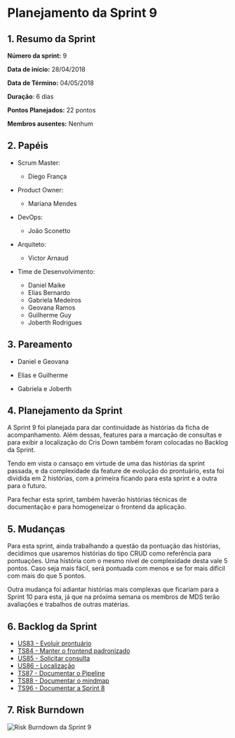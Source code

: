 # Planejamento da Sprint 9

## 1. Resumo da Sprint

__Número da sprint:__ 9

__Data de início:__ 28/04/2018

__Data de Término:__ 04/05/2018

__Duração__: 6 dias

__Pontos Planejados:__ 22 pontos

__Membros ausentes:__ Nenhum

## 2. Papéis

- Scrum Master:
  - Diego França

- Product Owner:
  - Mariana Mendes

- DevOps:
  - João Sconetto

- Arquiteto:
  - Victor Arnaud

- Time de Desenvolvimento:
  - Daniel Maike
  - Elias Bernardo
  - Gabriela Medeiros
  - Geovana Ramos
  - Guilherme Guy
  - Joberth Rodrigues

## 3. Pareamento

- Daniel e Geovana

- Elias e Guilherme

- Gabriela e Joberth

## 4. Planejamento da Sprint

A Sprint 9 foi planejada para dar continuidade às histórias da ficha de acompanhamento. Além dessas, features para a marcação de consultas e para exibir a localização do Cris Down também foram colocadas no Backlog da Sprint.

Tendo em vista o cansaço em virtude de uma das histórias da sprint passada, e da complexidade da feature de evolução do prontuário, esta foi dividida em 2 histórias, com a primeira ficando para esta sprint e a outra para o futuro.

Para fechar esta sprint, também haverão histórias técnicas de documentação e para homogeneizar o frontend da aplicação.


## 5. Mudanças

Para esta sprint, ainda trabalhando a questão da pontuação das histórias, decidimos que usaremos histórias do tipo CRUD como referência para pontuações. Uma história com o mesmo nível de complexidade desta vale 5 pontos. Caso seja mais fácil, será pontuada com menos e se for mais difícil com mais do que 5 pontos.

Outra mudança foi adiantar histórias mais complexas que ficariam para a Sprint 10 para esta, já que na próxima semana os membros de MDS terão avaliações e trabalhos de outras matérias.

## 6. Backlog da Sprint

- [US83 - Evoluir prontuário](https://github.com/fga-gpp-mds/2018.1-Dr-Down/issues/204)
- [TS84 - Manter o frontend padronizado](https://github.com/fga-gpp-mds/2018.1-Dr-Down/issues/205)
- [US85 - Solicitar consulta](https://github.com/fga-gpp-mds/2018.1-Dr-Down/issues/206)
- [US86 - Localização](https://github.com/fga-gpp-mds/2018.1-Dr-Down/issues/207)
- [TS87 - Documentar o Pipeline](https://github.com/fga-gpp-mds/2018.1-Dr-Down/issues/208)
- [TS88 - Documentar o mindmap](https://github.com/fga-gpp-mds/2018.1-Dr-Down/issues/209)
- [TS96 - Documentar a Sprint 8](https://github.com/fga-gpp-mds/2018.1-Dr-Down/issues/211)

## 7. Risk Burndown

![Risk Burndown da Sprint 9](https://uploaddeimagens.com.br/images/001/417/635/original/riscos_S09.png?1526345420)
